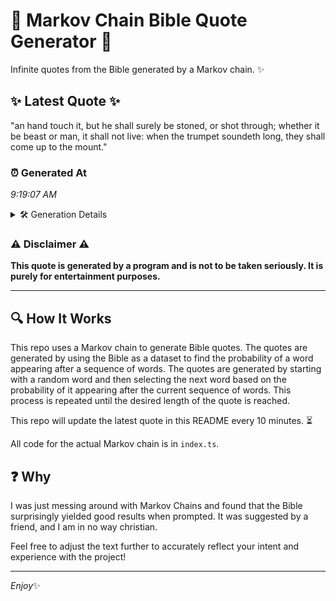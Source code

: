 # 📖 Markov Chain Bible Quote Generator 📖

Infinite quotes from the Bible generated by a Markov chain. ✨

## ✨ Latest Quote ✨
"an hand touch it, but he shall surely be stoned, or shot through; whether it be beast or man, it shall not live: when the trumpet soundeth long, they shall come up to the mount."

### ⏰ Generated At
*9:19:07 AM*

<details>
    <summary>🛠️ Generation Details</summary>
    <p>
        <strong>🌱 Seed:</strong> an<br>
        <strong>🔄 Iterations:</strong> 34<br>
        <strong>📜 Context History:</strong><br>[ an ]: hand<br>[ an, hand ]: touch<br>[ an, hand, touch ]: it,<br>[ an, hand, touch, it, ]: but<br>[ an, hand, touch, it,, but ]: he<br>[ an, hand, touch, it,, but, he ]: shall<br>[ hand, touch, it,, but, he, shall ]: surely<br>[ touch, it,, but, he, shall, surely ]: be<br>[ it,, but, he, shall, surely, be ]: stoned,<br>[ but, he, shall, surely, be, stoned, ]: or<br>[ he, shall, surely, be, stoned,, or ]: shot<br>[ shall, surely, be, stoned,, or, shot ]: through;<br>[ surely, be, stoned,, or, shot, through; ]: whether<br>[ be, stoned,, or, shot, through;, whether ]: it<br>[ stoned,, or, shot, through;, whether, it ]: be<br>[ or, shot, through;, whether, it, be ]: beast<br>[ shot, through;, whether, it, be, beast ]: or<br>[ through;, whether, it, be, beast, or ]: man,<br>[ whether, it, be, beast, or, man, ]: it<br>[ it, be, beast, or, man,, it ]: shall<br>[ be, beast, or, man,, it, shall ]: not<br>[ beast, or, man,, it, shall, not ]: live:<br>[ or, man,, it, shall, not, live: ]: when<br>[ man,, it, shall, not, live:, when ]: the<br>[ it, shall, not, live:, when, the ]: trumpet<br>[ shall, not, live:, when, the, trumpet ]: soundeth<br>[ not, live:, when, the, trumpet, soundeth ]: long,<br>[ live:, when, the, trumpet, soundeth, long, ]: they<br>[ when, the, trumpet, soundeth, long,, they ]: shall<br>[ the, trumpet, soundeth, long,, they, shall ]: come<br>[ trumpet, soundeth, long,, they, shall, come ]: up<br>[ soundeth, long,, they, shall, come, up ]: to<br>[ long,, they, shall, come, up, to ]: the<br>[ they, shall, come, up, to, the ]: mount.<br>
    </p>
</details>

### ⚠️ Disclaimer ⚠️
**This quote is generated by a program and is not to be taken seriously. It is purely for entertainment purposes.**

---

## 🔍 How It Works

This repo uses a Markov chain to generate Bible quotes. The quotes are generated by using the Bible as a dataset to find the probability of a word appearing after a sequence of words. The quotes are generated by starting with a random word and then selecting the next word based on the probability of it appearing after the current sequence of words. This process is repeated until the desired length of the quote is reached.

This repo will update the latest quote in this README every 10 minutes. ⏳

All code for the actual Markov chain is in `index.ts`.

## ❓ Why

I was just messing around with Markov Chains and found that the Bible surprisingly yielded good results when prompted. 
It was suggested by a friend, and I am in no way christian.

Feel free to adjust the text further to accurately reflect your intent and experience with the project!

---

*Enjoy*✨
